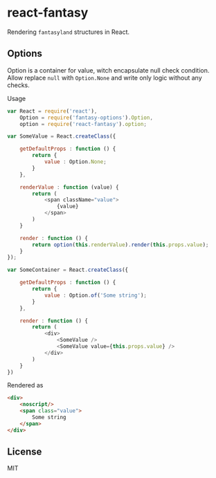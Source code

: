 react-fantasy
=============

Rendering ```fantasyland``` structures in React.

## Options

Option is a container for value, witch encapsulate null check condition. Allow replace ```null``` with ```Option.None``` and write only logic without any checks.

Usage

```js
var React = require('react'),
    Option = require('fantasy-options').Option,
    option = require('react-fantasy').option;

var SomeValue = React.createClass({

    getDefaultProps : function () {
        return {
            value : Option.None;
        }
    },

    renderValue : function (value) {
        return (
            <span className="value">
                {value}
            </span>
        )
    }

    render : function () {
        return option(this.renderValue).render(this.props.value);
    }
});

var SomeContainer = React.createClass({

    getDefaultProps : function () {
        return {
            value : Option.of('Some string');
        }
    },

    render : function () {
        return (
            <div>
                <SomeValue />
                <SomeValue value={this.props.value} />
            </div>
        )
    }
})

```

Rendered as

```html
<div>
    <noscript/>
    <span class="value">
        Some string
    </span>
</div>
```

## License
MIT